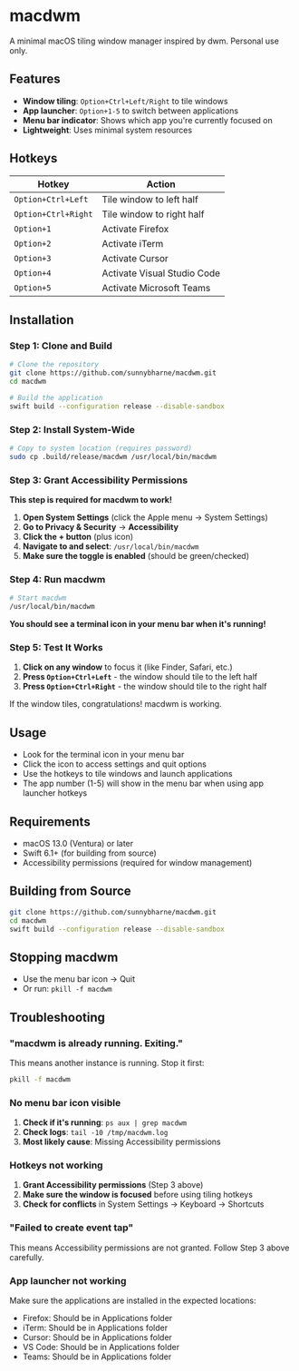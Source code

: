 # macdwm

A minimal macOS tiling window manager inspired by dwm. Personal use only.

## Features

- **Window tiling**: `Option+Ctrl+Left/Right` to tile windows
- **App launcher**: `Option+1-5` to switch between applications
- **Menu bar indicator**: Shows which app you're currently focused on
- **Lightweight**: Uses minimal system resources

## Hotkeys

| Hotkey | Action |
|--------|--------|
| `Option+Ctrl+Left` | Tile window to left half |
| `Option+Ctrl+Right` | Tile window to right half |
| `Option+1` | Activate Firefox |
| `Option+2` | Activate iTerm |
| `Option+3` | Activate Cursor |
| `Option+4` | Activate Visual Studio Code |
| `Option+5` | Activate Microsoft Teams |

## Installation

### Step 1: Clone and Build
```bash
# Clone the repository
git clone https://github.com/sunnybharne/macdwm.git
cd macdwm

# Build the application
swift build --configuration release --disable-sandbox
```

### Step 2: Install System-Wide
```bash
# Copy to system location (requires password)
sudo cp .build/release/macdwm /usr/local/bin/macdwm
```

### Step 3: Grant Accessibility Permissions
**This step is required for macdwm to work!**

1. **Open System Settings** (click the Apple menu → System Settings)
2. **Go to Privacy & Security** → **Accessibility**
3. **Click the + button** (plus icon)
4. **Navigate to and select**: `/usr/local/bin/macdwm`
5. **Make sure the toggle is enabled** (should be green/checked)

### Step 4: Run macdwm
```bash
# Start macdwm
/usr/local/bin/macdwm
```

**You should see a terminal icon in your menu bar when it's running!**

### Step 5: Test It Works
1. **Click on any window** to focus it (like Finder, Safari, etc.)
2. **Press `Option+Ctrl+Left`** - the window should tile to the left half
3. **Press `Option+Ctrl+Right`** - the window should tile to the right half

If the window tiles, congratulations! macdwm is working.

## Usage

- Look for the terminal icon in your menu bar
- Click the icon to access settings and quit options
- Use the hotkeys to tile windows and launch applications
- The app number (1-5) will show in the menu bar when using app launcher hotkeys

## Requirements

- macOS 13.0 (Ventura) or later
- Swift 6.1+ (for building from source)
- Accessibility permissions (required for window management)

## Building from Source

```bash
git clone https://github.com/sunnybharne/macdwm.git
cd macdwm
swift build --configuration release --disable-sandbox
```

## Stopping macdwm

- Use the menu bar icon → Quit
- Or run: `pkill -f macdwm`

## Troubleshooting

### "macdwm is already running. Exiting."
This means another instance is running. Stop it first:
```bash
pkill -f macdwm
```

### No menu bar icon visible
1. **Check if it's running**: `ps aux | grep macdwm`
2. **Check logs**: `tail -10 /tmp/macdwm.log`
3. **Most likely cause**: Missing Accessibility permissions

### Hotkeys not working
1. **Grant Accessibility permissions** (Step 3 above)
2. **Make sure the window is focused** before using tiling hotkeys
3. **Check for conflicts** in System Settings → Keyboard → Shortcuts

### "Failed to create event tap"
This means Accessibility permissions are not granted. Follow Step 3 above carefully.

### App launcher not working
Make sure the applications are installed in the expected locations:
- Firefox: Should be in Applications folder
- iTerm: Should be in Applications folder  
- Cursor: Should be in Applications folder
- VS Code: Should be in Applications folder
- Teams: Should be in Applications folder